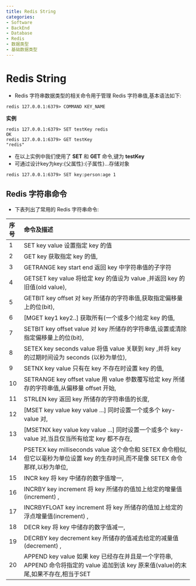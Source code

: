 ```yaml
---
title: Redis String
categories:
- Software
- BackEnd
- Database
- Redis
- 数据类型
- 基础数据类型
---
```

# Redis String

- Redis 字符串数据类型的相关命令用于管理 Redis 字符串值,基本语法如下:

```shell
redis 127.0.0.1:6379> COMMAND KEY_NAME
```

**实例**

```shell
redis 127.0.0.1:6379> SET testKey redis
OK
redis 127.0.0.1:6379> GET testKey
"redis"
```

- 在以上实例中我们使用了 **SET** 和 **GET** 命令,键为 **testKey**
- 可通过设计key为key:{父属性}:{子属性}...存储对象

```shell
redis 127.0.0.1:6379> SET key:person:age 1
```

## Redis 字符串命令

- 下表列出了常用的 Redis 字符串命令:

| 序号 | 命令及描述                                                   |
| :--- | :----------------------------------------------------------- |
| 1    | SET key value  设置指定 key 的值                             |
| 2    | GET key  获取指定 key 的值,                                  |
| 3    | GETRANGE key start end  返回 key 中字符串值的子字符          |
| 4    | GETSET key value 将给定 key 的值设为 value ,并返回 key 的旧值(old value), |
| 5    | GETBIT key offset 对 key 所储存的字符串值,获取指定偏移量上的位(bit), |
| 6    | [MGET key1 key2..\] 获取所有(一个或多个)给定 key 的值,       |
| 7    | SETBIT key offset value 对 key 所储存的字符串值,设置或清除指定偏移量上的位(bit), |
| 8    | SETEX key seconds value 将值 value 关联到 key ,并将 key 的过期时间设为 seconds (以秒为单位), |
| 9    | SETNX key value 只有在 key 不存在时设置 key 的值,            |
| 10   | SETRANGE key offset value 用 value 参数覆写给定 key 所储存的字符串值,从偏移量 offset 开始, |
| 11   | STRLEN key 返回 key 所储存的字符串值的长度,                  |
| 12   | [MSET key value key value ...\] 同时设置一个或多个 key-value 对, |
| 13   | [MSETNX key value key value ...\]  同时设置一个或多个 key-value 对,当且仅当所有给定 key 都不存在, |
| 14   | PSETEX key milliseconds value 这个命令和 SETEX 命令相似,但它以毫秒为单位设置 key 的生存时间,而不是像 SETEX 命令那样,以秒为单位, |
| 15   | INCR key 将 key 中储存的数字值增一,                          |
| 16   | INCRBY key increment 将 key 所储存的值加上给定的增量值(increment) , |
| 17   | INCRBYFLOAT key increment 将 key 所储存的值加上给定的浮点增量值(increment) , |
| 18   | DECR key 将 key 中储存的数字值减一,                          |
| 19   | DECRBY key decrement key 所储存的值减去给定的减量值(decrement) , |
| 20   | APPEND key value 如果 key 已经存在并且是一个字符串, APPEND 命令将指定的 value 追加到该 key 原来值(value)的末尾,如果不存在,相当于SET |